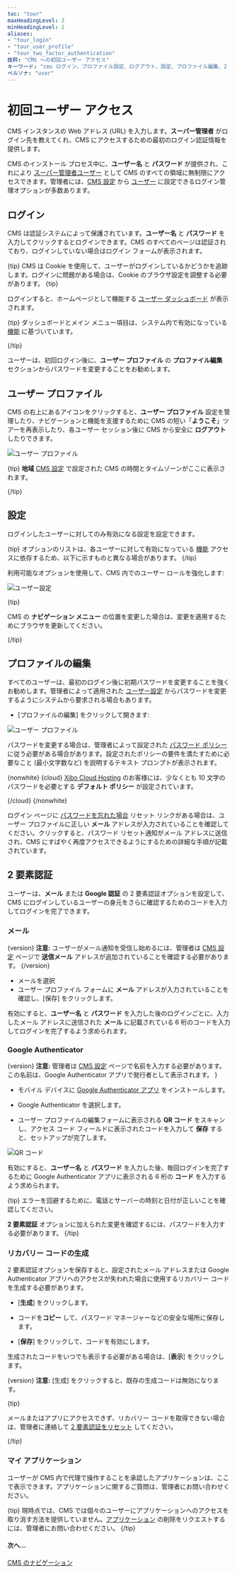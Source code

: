 ```yaml
---
toc: "tour"
maxHeadingLevel: 3
minHeadingLevel: 2
aliases:
- "tour_login"
- "tour_user_profile"
- "tour_two_factor_authentication"
抜粋: "CMS への初回ユーザー アクセス"
キーワード: "cms ログイン、プロファイル設定、ログアウト、設定、プロファイル編集、2 要素認証、Google 認証、リカバリ コードの生成、マイ アプリケーション"
ペルソナ: "user"
---
```


# 初回ユーザー アクセス

CMS インスタンスの Web アドレス (URL) を入力します。**スーパー管理者** がログイン先を教えてくれ、CMS にアクセスするための最初のログイン認証情報を提供します。

CMS のインストール プロセス中に、**ユーザー名** と **パスワード** が提供され、これにより [スーパー管理者ユーザー](users_administration.html#content-super-admin-user) として CMS のすべての領域に無制限にアクセスできます。管理者には、[CMS 設定](tour_cms_settings.html#content-users) から [ユーザー](users_administration.html) に設定できるログイン管理オプションが多数あります。

## ログイン

CMS は認証システムによって保護されています。**ユーザー名** と **パスワード** を入力してクリックするとログインできます。CMS のすべてのページは認証されており、ログインしていない場合はログイン フォームが表示されます。

{tip}
CMS は Cookie を使用して、ユーザーがログインしているかどうかを追跡します。ログインに問題がある場合は、Cookie のブラウザ設定を調整する必要があります。
{tip}

ログインすると、ホームページとして機能する [ユーザー ダッシュボード](users_dashboards.html) が表示されます。

{tip}
ダッシュボードとメイン メニュー項目は、システム内で有効になっている [機能](users_features_and_sharing.html) に基づいています。

{/tip}

ユーザーは、初回ログイン後に、**ユーザー プロファイル** の **プロファイル編集** セクションからパスワードを変更することをお勧めします。

## ユーザー プロファイル

CMS の右上にあるアイコンをクリックすると、**ユーザー プロファイル** 設定を管理したり、ナビゲーションと機能を支援するために CMS の短い「**ようこそ**」ツアーを再表示したり、各ユーザー セッション後に CMS から安全に **ログアウト** したりできます。

![ユーザー プロファイル](img/v4_tour_user_profile.png)

{tip}
**地域** [CMS 設定](tour_cms_settings.html#content-regional) で設定された CMS の時間とタイムゾーンがここに表示されます。

{/tip}

## 設定

ログインしたユーザーに対してのみ有効になる設定を設定できます。

{tip}
オプションのリストは、各ユーザーに対して有効になっている [機能](users_features_and_sharing.html) アクセスに依存するため、以下に示すものと異なる場合があります。
{/tip}

利用可能なオプションを使用して、CMS 内でのユーザー ロールを強化します:

![ユーザー設定](img/v4_tour_user_profile_preferences.png)

{tip}

CMS の **ナビゲーション メニュー** の位置を変更した場合は、変更を適用するためにブラウザを更新してください。

{/tip}

## プロファイルの編集

すべてのユーザーは、最初のログイン後に初期パスワードを変更することを強くお勧めします。管理者によって適用された [ユーザー設定](users_administration.html#content-force-password-change) からパスワードを変更するようにシステムから要求される場合もあります。

- [プロファイルの編集] をクリックして開きます:

![ユーザー プロファイル](img/v4_tour_user_profile_edit.png)

パスワードを変更する場合は、管理者によって設定された [パスワード ポリシー](tour_cms_settings.html#content-password-policy) に従う必要がある場合があります。設定されたポリシーの要件を満たすために必要なこと (最小文字数など) を説明するテキスト プロンプトが表示されます。

{nonwhite}
{cloud}
[Xibo Cloud Hosting](/hosting) のお客様には、少なくとも 10 文字のパスワードを必要とする **デフォルト ポリシー** が設定されています。

{/cloud}
{/nonwhite}

ログイン ページに [パスワードを忘れた場合](tour_cms_settings.html#content-password-reminder) リセット リンクがある場合は、ユーザー プロファイルに正しい **メール** アドレスが入力されていることを確認してください。クリックすると、パスワード リセット通知がメール アドレスに送信され、CMS にすばやく再度アクセスできるようにするための詳細な手順が記載されています。

## 2 要素認証

ユーザーは、**メール** または **Google 認証** の 2 要素認証オプションを設定して、CMS にログインしているユーザーの身元をさらに確認するためのコードを入力してログインを完了できます。

### メール

{version}
**注意:** ユーザーがメール通知を受信し始めるには、管理者は [CMS 設定](tour_cms_settings.html#content-network) ページで **送信メール** アドレスが追加されていることを確認する必要があります。
{/version}

- メールを選択
- ユーザー プロファイル フォームに **メール** アドレスが入力されていることを確認し、[保存] をクリックします。

有効にすると、**ユーザー名** と **パスワード** を入力した後のログインごとに、入力したメール アドレスに送信された **メール** に記載されている 6 桁のコードを入力してログインを完了するよう求められます。

### Google Authenticator

{version}
**注意:** 管理者は [CMS 設定](tour_cms_settings.html) ページで名前を入力する必要があります。この名前は、Google Authenticator アプリで発行者として表示されます。
}

- モバイル デバイスに [Google Authenticator アプリ](https://play.google.com/store/apps/details?id=com.google.android.apps.authenticator2) をインストールします。

- Google Authenticator を選択します。

- ユーザー プロファイルの編集フォームに表示される **QR コード** をスキャンし、アクセス コード フィールドに表示されたコードを入力して **保存** すると、セットアップが完了します。

![QR コード](img/v4_tour_user_2fa_qrcode.png)

有効にすると、**ユーザー名** と **パスワード** を入力した後、毎回ログインを完了するために Google Authenticator アプリに表示される 6 桁の **コード** を入力するよう求められます。

{tip}
エラーを回避するために、電話とサーバーの時刻と日付が正しいことを確認してください。

**2 要素認証** オプションに加えられた変更を確認するには、パスワードを入力する必要があります。
{/tip}

### リカバリー コードの生成

2 要素認証オプションを保存すると、設定されたメール アドレスまたは Google Authenticator アプリへのアクセスが失われた場合に使用するリカバリー コードを生成する必要があります。

- [**生成**] をクリックします。

- コードを**コピー** して、パスワード マネージャーなどの安全な場所に保存します。

- [**保存**] をクリックして、コードを有効にします。

生成されたコードをいつでも表示する必要がある場合は、[**表示**] をクリックします。

{version}
**注意:** [生成] をクリックすると、既存の生成コードは無効になります。

{tip}

メールまたはアプリにアクセスできず、リカバリー コードを取得できない場合は、管理者に連絡して [2 要素認証をリセット](users_administration.html#content-reset-two-factor-authentication) してください。

{/tip}

### マイ アプリケーション

ユーザーが CMS 内で代理で操作することを承認したアプリケーションは、ここで表示できます。アプリケーションに関するご質問は、管理者にお問い合わせください。

{tip}
現時点では、CMS では個々のユーザーにアプリケーションへのアクセスを取り消す方法を提供していません。[アプリケーション](tour_cms_settings.html#content-applications) の削除をリクエストするには、管理者にお問い合わせください。
{/tip}

#### 次へ...

[CMS のナビゲーション](tour_cms_navigation.html)
